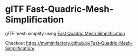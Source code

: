 # glTF Fast-Quadric-Mesh-Simplification
glTF mesh simplify using [Fast Quadric Mesh Simplification](https://github.com/sp4cerat/Fast-Quadric-Mesh-Simplification)

Checkout https://myminifactory.github.io/Fast-Quadric-Mesh-Simplification/
